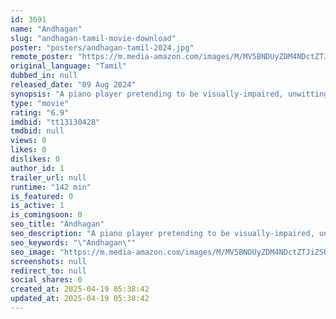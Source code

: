 ```yaml
---
id: 3691
name: "Andhagan"
slug: "andhagan-tamil-movie-download"
poster: "posters/andhagan-tamil-2024.jpg"
remote_poster: "https://m.media-amazon.com/images/M/MV5BNDUyZDM4NDctZTJiZS00MDZjLTgzYWMtYmVhN2Y3ODhlMGE0XkEyXkFqcGc@._V1_SX300.jpg"
original_language: "Tamil"
dubbed_in: null
released_date: "09 Aug 2024"
synopsis: "A piano player pretending to be visually-impaired, unwittingly becomes entangled in a number of problems as he witnesses the murder of a former film actor."
type: "movie"
rating: "6.9"
imdbid: "tt13130428"
tmdbid: null
views: 0
likes: 0
dislikes: 0
author_id: 1
trailer_url: null
runtime: "142 min"
is_featured: 0
is_active: 1
is_comingsoon: 0
seo_title: "Andhagan"
seo_description: "A piano player pretending to be visually-impaired, unwittingly becomes entangled in a number of problems as he witnesses the murder of a former film actor."
seo_keywords: "\"Andhagan\""
seo_image: "https://m.media-amazon.com/images/M/MV5BNDUyZDM4NDctZTJiZS00MDZjLTgzYWMtYmVhN2Y3ODhlMGE0XkEyXkFqcGc@._V1_SX300.jpg"
screenshots: null
redirect_to: null
social_shares: 0
created_at: 2025-04-19 05:38:42
updated_at: 2025-04-19 05:38:42
---
```


